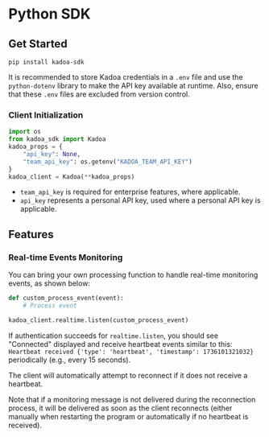 # Python SDK

## Get Started

`pip install kadoa-sdk`

It is recommended to store Kadoa credentials in a `.env` file and use the `python-dotenv` library to make the API key available at runtime. Also, ensure that these `.env` files are excluded from version control.

### Client Initialization

```python
import os
from kadoa_sdk import Kadoa
kadoa_props = {
    "api_key": None,
    "team_api_key": os.getenv("KADOA_TEAM_API_KEY")
}
kadoa_client = Kadoa(**kadoa_props)
```
- `team_api_key` is required for enterprise features, where applicable.
- `api_key` represents a personal API key, used where a personal API key is applicable.

## Features

### Real-time Events Monitoring

You can bring your own processing function to handle real-time monitoring events, as shown below:

```python
def custom_process_event(event):
    # Process event

kadoa_client.realtime.listen(custom_process_event)
```

If authentication succeeds for `realtime.listen`, you should see "Connected" displayed and receive heartbeat events similar to this: `Heartbeat received {'type': 'heartbeat', 'timestamp': 1736101321032}` periodically (e.g., every 15 seconds).

The client will automatically attempt to reconnect if it does not receive a heartbeat.

Note that if a monitoring message is not delivered during the reconnection process, it will be delivered as soon as the client reconnects (either manually when restarting the program or automatically if no heartbeat is received).

